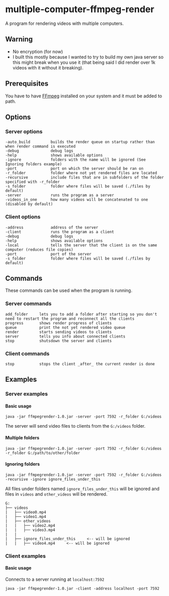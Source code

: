 # multiple-computer-ffmpeg-render

A program for rendering videos with multiple computers.

## Warning

* No encryption (for now)
* I built this mostly because I wanted to try to build my own java server so this might break when you use it (that being said I did render over 1k videos with it without it breaking).

## Prerequisites

You have to have [FFmpeg](https://www.ffmpeg.org) installed on your system and it must be added to path.

## Options

### Server options

```
-auto_build         builds the render queue on startup rather than when render command is executed
-debug              debug logs
-help               shows available options
-ignore             folders with the name will be ignored (See Ignoring folders example)
-port               port on which the server should be ran on
-r_folder           folder where not yet rendered files are located
-recursive          include files that are in subfolders of the folder specified with -r_folder
-s_folder           folder where files will be saved (./files by default)
-server             runs the program as a server
-videos_in_one      how many videos will be concatenated to one (disabled by default)
```

### Client options

```
-address            address of the server
-client             runs the program as a client
-debug              debug logs
-help               shows available options
-local              tells the server that the client is on the same computer (reduces file copies)
-port               port of the server
-s_folder           folder where files will be saved (./files by default)
```

## Commands

These commands can be used when the program is running.

### Server commands

```
add_folder     lets you to add a folder after starting so you don't need to restart the program and reconnect all the clients
progress       shows render progress of clients
queue          print the not yet rendered video queue
render         starts sending videos to clients
server         tells you info about connected clients
stop           shutsdown the server and clients
```

### Client commands

```
stop           stops the client _after_ the current render is done
```

## Examples

### Server examples

#### Basic usage

`java -jar ffmpegrender-1.0.jar -server -port 7592 -r_folder G:/videos`

The server will send video files to clients from the `G:/videos` folder.

#### Multiple folders

`java -jar ffmpegrender-1.0.jar -server -port 7592 -r_folder G:/videos -r_folder G:/path/to/other/folder`

#### Ignoring folders

`java -jar ffmpegrender-1.0.jar -server -port 7592 -r_folder G:/videos -recursive -ignore ignore_files_under_this`

All files under folders named `ignore_files_under_this` will be ignored and files in `videos` and `other_videos` will be rendered.

```
G:
├── videos
|   ├── video0.mp4
|   ├── video1.mp4
|   ├── other_videos
|   |   ├── video2.mp4
|   |   ├── video3.mp4
|   |
|   ├── ignore_files_under_this     <-- will be ignored
|   |   ├── video4.mp4     <-- will be ignored
```

### Client examples

#### Basic usage

Connects to a server running at `localhost:7592`

`java -jar ffmpegrender-1.0.jar -client -address localhost -port 7592`

